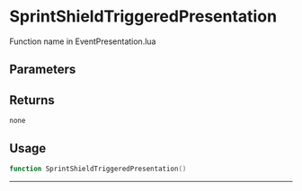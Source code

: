 # SprintShieldTriggeredPresentation
Function name in EventPresentation.lua
## Parameters

## Returns
`none`
## Usage
```lua
function SprintShieldTriggeredPresentation()
```
---
